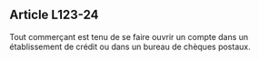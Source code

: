 Article L123-24
----
Tout commerçant est tenu de se faire ouvrir un compte dans un établissement de
crédit ou dans un bureau de chèques postaux.
